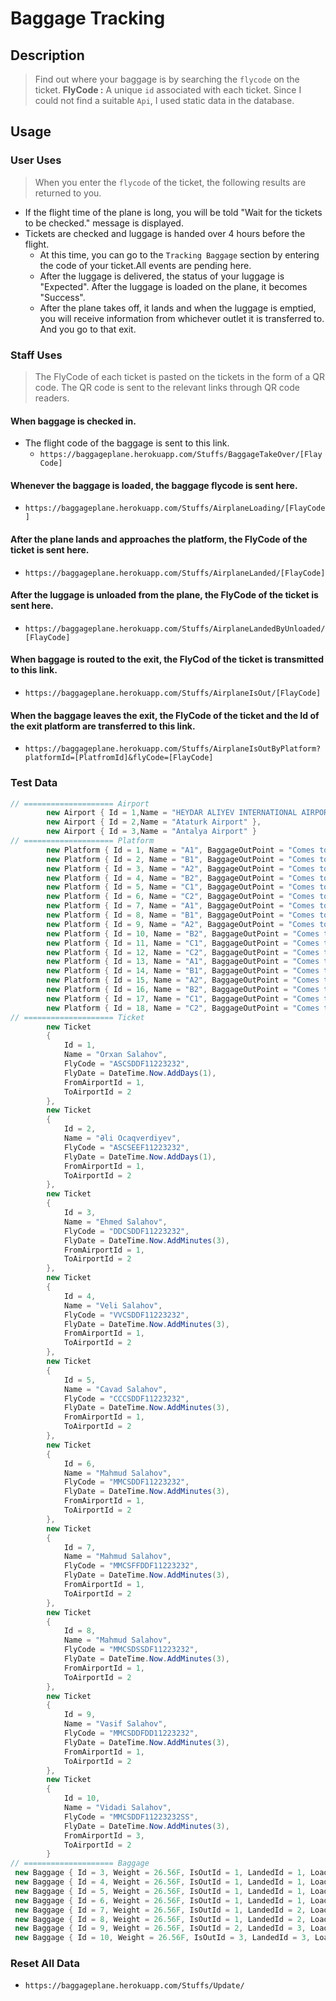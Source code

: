 # Baggage Tracking

## Description
> Find out where your baggage is by searching the `flycode` on the ticket. 
**FlyCode :** A unique `id` associated with each ticket.
> Since I could not find a suitable `Api`, I used static data in the database.
## Usage
### User Uses
> When you enter the `flycode` of the ticket, the following results are returned to you.
- If the flight time of the plane is long, you will be told "Wait for the tickets to be checked." message is displayed.
- Tickets are checked and luggage is handed over 4 hours before the flight.
	-  At this time, you can go to the `Tracking Baggage` section by entering the code of your ticket.All events are pending here.
	- After the luggage is delivered, the status of your luggage is "Expected". After the luggage is loaded on the plane, it becomes "Success".
	- After the plane takes off, it lands and when the luggage is emptied, you will receive information from whichever outlet it is transferred to. And you go to that exit.
### Staff Uses
> The FlyCode of each ticket is pasted on the tickets in the form of a QR code. The QR code is sent to the relevant links through QR code readers.
#### When baggage is checked in.	
- The flight code of the baggage is sent to this link.
	- `https://baggageplane.herokuapp.com/Stuffs/BaggageTakeOver/[FlayCode]`
#### Whenever the baggage is loaded, the baggage flycode is sent here.
- `https://baggageplane.herokuapp.com/Stuffs/AirplaneLoading/[FlayCode]`
#### After the plane lands and approaches the platform, the FlyCode of the ticket is sent here.
- `https://baggageplane.herokuapp.com/Stuffs/AirplaneLanded/[FlayCode]`
#### After the luggage is unloaded from the plane, the FlyCode of the ticket is sent here.
- `https://baggageplane.herokuapp.com/Stuffs/AirplaneLandedByUnloaded/[FlayCode]`
	
#### When baggage is routed to the exit, the FlyCod of the ticket is transmitted to this link.
- `https://baggageplane.herokuapp.com/Stuffs/AirplaneIsOut/[FlayCode]`
#### When the baggage leaves the exit, the FlyCode of the ticket and the Id of the exit platform are transferred to this link.
- `https://baggageplane.herokuapp.com/Stuffs/AirplaneIsOutByPlatform?platformId=[PlatfromId]&flyCode=[FlayCode]`
### Test Data
```cs
// ==================== Airport 
		new Airport { Id = 1,Name = "HEYDAR ALIYEV INTERNATIONAL AIRPORT"},
        new Airport { Id = 2,Name = "Ataturk Airport" },
        new Airport { Id = 3,Name = "Antalya Airport" }
// ==================== Platform 
        new Platform { Id = 1, Name = "A1", BaggageOutPoint = "Comes to A1 platform", AirportId = 1 },
        new Platform { Id = 2, Name = "B1", BaggageOutPoint = "Comes to B1 platform", AirportId = 1 },
        new Platform { Id = 3, Name = "A2", BaggageOutPoint = "Comes to A2 platform", AirportId = 1 },
        new Platform { Id = 4, Name = "B2", BaggageOutPoint = "Comes to B2 platform", AirportId = 1 },
        new Platform { Id = 5, Name = "C1", BaggageOutPoint = "Comes to C1 platform", AirportId = 1 },
        new Platform { Id = 6, Name = "C2", BaggageOutPoint = "Comes to C2 platform", AirportId = 1 },
        new Platform { Id = 7, Name = "A1", BaggageOutPoint = "Comes to A1 platform", AirportId = 2 },
        new Platform { Id = 8, Name = "B1", BaggageOutPoint = "Comes to B1 platform", AirportId = 2 },
        new Platform { Id = 9, Name = "A2", BaggageOutPoint = "Comes to A2 platform", AirportId = 2 },
        new Platform { Id = 10, Name = "B2", BaggageOutPoint = "Comes to B2 platform", AirportId = 2 },
        new Platform { Id = 11, Name = "C1", BaggageOutPoint = "Comes to C1 platform", AirportId = 2 },
        new Platform { Id = 12, Name = "C2", BaggageOutPoint = "Comes to C2 platform", AirportId = 2 },
        new Platform { Id = 13, Name = "A1", BaggageOutPoint = "Comes to A1 platform", AirportId = 3 },
        new Platform { Id = 14, Name = "B1", BaggageOutPoint = "Comes to B1 platform", AirportId = 3 },
        new Platform { Id = 15, Name = "A2", BaggageOutPoint = "Comes to A2 platform", AirportId = 3 },
        new Platform { Id = 16, Name = "B2", BaggageOutPoint = "Comes to B2 platform", AirportId = 3 },
        new Platform { Id = 17, Name = "C1", BaggageOutPoint = "Comes to C1 platform", AirportId = 3 },
        new Platform { Id = 18, Name = "C2", BaggageOutPoint = "Comes to C2 platform", AirportId = 3 }
// ==================== Ticket
        new Ticket
        {
            Id = 1,
            Name = "Orxan Salahov",
            FlyCode = "ASCSDDF11223232",
            FlyDate = DateTime.Now.AddDays(1),
            FromAirportId = 1,
            ToAirportId = 2
        },
        new Ticket
        {
            Id = 2,
            Name = "Əli Ocaqverdiyev",
            FlyCode = "ASCSEEF11223232",
            FlyDate = DateTime.Now.AddDays(1),
            FromAirportId = 1,
            ToAirportId = 2
        },
        new Ticket
        {
            Id = 3,
            Name = "Ehmed Salahov",
            FlyCode = "DDCSDDF11223232",
            FlyDate = DateTime.Now.AddMinutes(3),
            FromAirportId = 1,
            ToAirportId = 2
        },
        new Ticket
        {
            Id = 4,
            Name = "Veli Salahov",
            FlyCode = "VVCSDDF11223232",
            FlyDate = DateTime.Now.AddMinutes(3),
            FromAirportId = 1,
            ToAirportId = 2
        },
        new Ticket
        {
            Id = 5,
            Name = "Cavad Salahov",
            FlyCode = "CCCSDDF11223232",
            FlyDate = DateTime.Now.AddMinutes(3),
            FromAirportId = 1,
            ToAirportId = 2
        },
        new Ticket
        {
            Id = 6,
            Name = "Mahmud Salahov",
            FlyCode = "MMCSDDF11223232",
            FlyDate = DateTime.Now.AddMinutes(3),
            FromAirportId = 1,
            ToAirportId = 2
        },
        new Ticket
        {
            Id = 7,
            Name = "Mahmud Salahov",
            FlyCode = "MMCSFFDDF11223232",
            FlyDate = DateTime.Now.AddMinutes(3),
            FromAirportId = 1,
            ToAirportId = 2
        },
        new Ticket
        {
            Id = 8,
            Name = "Mahmud Salahov",
            FlyCode = "MMCSDSSDF11223232",
            FlyDate = DateTime.Now.AddMinutes(3),
            FromAirportId = 1,
            ToAirportId = 2
        },
        new Ticket
        {
            Id = 9,
            Name = "Vasif Salahov",
            FlyCode = "MMCSDDFDD11223232",
            FlyDate = DateTime.Now.AddMinutes(3),
            FromAirportId = 1,
            ToAirportId = 2
        },
        new Ticket
        {
            Id = 10,
            Name = "Vidadi Salahov",
            FlyCode = "MMCSDDF11223232SS",
            FlyDate = DateTime.Now.AddMinutes(3),
            FromAirportId = 3,
            ToAirportId = 2
        }
// ==================== Baggage
 new Baggage { Id = 3, Weight = 26.56F, IsOutId = 1, LandedId = 1, LoadingId = 1 },
 new Baggage { Id = 4, Weight = 26.56F, IsOutId = 1, LandedId = 1, LoadingId = 1 },
 new Baggage { Id = 5, Weight = 26.56F, IsOutId = 1, LandedId = 1, LoadingId = 1 },
 new Baggage { Id = 6, Weight = 26.56F, IsOutId = 1, LandedId = 1, LoadingId = 2 },
 new Baggage { Id = 7, Weight = 26.56F, IsOutId = 1, LandedId = 2, LoadingId = 3 },
 new Baggage { Id = 8, Weight = 26.56F, IsOutId = 1, LandedId = 2, LoadingId = 3 },
 new Baggage { Id = 9, Weight = 26.56F, IsOutId = 2, LandedId = 3, LoadingId = 3 },
 new Baggage { Id = 10, Weight = 26.56F, IsOutId = 3, LandedId = 3, LoadingId = 3,OutPlatformId = 7 }

```
### Reset All Data 

- `https://baggageplane.herokuapp.com/Stuffs/Update/`